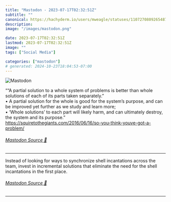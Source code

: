 ```yaml
---
title: "Mastodon - 2023-07-17T02:32:51Z"
subtitle: ""
canonical: https://hachyderm.io/users/mweagle/statuses/110727080926548788
description:
image: "/images/mastodon.png"

date: 2023-07-17T02:32:51Z
lastmod: 2023-07-17T02:32:51Z
image: ""
tags: ["Social Media"]

categories: ["mastodon"]
# generated: 2024-10-23T18:04:53-07:00
---
```

![Mastodon](/images/mastodon.png)

<p>““A partial solution to a whole system of problems is better than whole solutions of each of its parts taken separately.”<br />	•	A partial solution for the whole is good for the system’s purpose, and can be improved yet further as we study and learn more;<br />	•	‘Whole solutions’ to each part will likely harm, and can ultimately destroy, the system and its purpose.”<br /><a href="https://squiretothegiants.com/2016/06/16/so-you-think-youve-got-a-problem/" target="_blank" rel="nofollow noopener noreferrer" translate="no"><span class="invisible">https://</span><span class="ellipsis">squiretothegiants.com/2016/06/</span><span class="invisible">16/so-you-think-youve-got-a-problem/</span></a></p>


###### [Mastodon Source 🐘](https://hachyderm.io/@mweagle/110727080926548788)

___

<p>Instead of looking for ways to synchronize shell incantations across the team, invest in incremental solutions that eliminate the need for the shell incantations in the first place.</p>


###### [Mastodon Source 🐘](https://hachyderm.io/@mweagle/110727092547340649)

___

